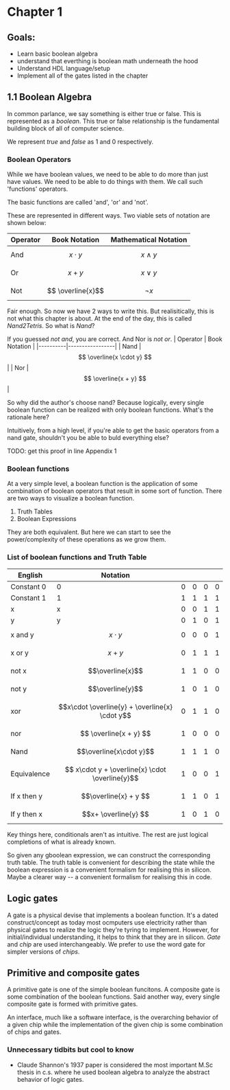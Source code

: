 # Chapter 1

## Goals:
- Learn basic boolean algebra
- understand that everthing is boolean math underneath the hood
- Understand HDL language/setup
- Implement all of the gates listed in the chapter

## 1.1 Boolean Algebra
In common parlance, we say something is either true or false. This is represented as a *boolean*. This true or false relationship is the fundamental building block of all of computer science.

We represent *true* and *false* as 1 and 0 respectively. 

### Boolean Operators
While we have boolean values, we need to be able to do more than just have values. We need to be able to do things with them. We call such 'functions' operators.

The basic functions are called 'and', 'or' and 'not'.

These are represented in different ways. Two viable sets of notation are shown below:

| Operator | Book Notation   | Mathematical Notation   |
|----------|-----------------|--------------------|
| And      | $$ x \cdot y $$ | $$ x \land y $$ |
| Or       | $$ x + y $$ |          $$ x \lor y $$          |
| Not      |  $$ \overline{x}$$               |      $$ \lnot x$$               |

Fair enough. So now we have 2 ways to write this. But realisitically, this is not what this chapter is about. At the end of the day, this is called *Nand2Tetris*. So what is *Nand*?

If you guessed *not and*, you are correct. And Nor is *not or*.
| Operator | Book Notation   |
|----------|-----------------|
| Nand      | $$ \overline{x \cdot y} $$ |
| Nor      | $$ \overline{x + y} $$ |

So why did the author's choose nand? Because logically, every single boolean function can be realized with only boolean functions. What's the rationale here? 

Intuitively, from a high level, if you're able to get the basic operators from a nand gate, shouldn't you be able to buld everything else?

TODO: get this proof in line Appendix 1

### Boolean functions
At a very simple level, a boolean function is the application of some combination of boolean operators that result in some sort of function. There are two ways to visualize a boolean function. 

1. Truth Tables
1. Boolean Expressions

They are both equivalent. But here we can start to see the power/complexity of these operations as we grow them.

### List of boolean functions and Truth Table

| English | Notation |   |   |   |   |
|---------|----------|---|---|---|---|
| Constant 0     |    0     | 0 | 0 | 0 | 0 |
| Constant 1       |    1     | 1 | 1 | 1 | 1 |
| x       |   x      | 0  | 0 | 1 | 1 |
| y       |   y      |  0 |  1 | 0 | 1  |
| x and y | $$ x \cdot y $$ | 0 | 0 | 0| 1|
| x or y | $$ x + y$$ | 0 | 1 | 1 | 1|
| not x| $$\overline{x}$$ | 1 | 1| 0|0|
| not y| $$\overline{y}$$ | 1 | 0| 1| 0|
|xor| $$x\cdot \overline{y} + \overline{x} \cdot y$$ | 0| 1 | 1 | 0 |
|nor | $$ \overline{x + y} $$ | 1 | 0 | 0| 0|
|Nand| $$\overline{x\cdot y}$$ | 1 | 1| 1| 0|
| Equivalence| $$ x\cdot y + \overline{x} \cdot \overline{y}$$| 1| 0 | 0| 1|
| If x then y| $$\overline{x} + y $$| 1 | 1 | 0| 1|
|If y then x | $$x+ \overline{y} $$ | 1 | 0| 1| 0|

Key things here, conditionals aren't as intuitive. The rest are just logical completions of what is already known.

So given any gboolean expression, we can construct the corresponding truth table. The truth table is convenient for describing the state while the boolean expression is a convenient formalism for realising this in silicon. Maybe a clearer way -- a convenient formalism for realising this in code.

## Logic gates
A gate is a physical devise that implements a boolean function. It's a dated construct/concept as today most ocmputers use electricity rather than physical gates to realize the logic they're tyring to implement. However, for initial/individual understanding, it helps to think that they are in silicon. *Gate* and *chip* are used interchangeably. We prefer to use the word gate for simpler versions of *chips*.

## Primitive and composite gates
A primitive gate is one of the simple boolean funcitons. A composite gate is some combination of the boolean functions. Said another way, every single composite gate is formed with primitive gates.

An interface, much like a software interface, is the overarching behavior of a given chip while the implementation of the given chip is some combination of chips and gates.

### Unnecessary tidbits but cool to know
- Claude Shannon's 1937 paper is considered the most important M.Sc thesis in c.s. where he used boolean algebra to analyze the abstract behavior of logic gates.
